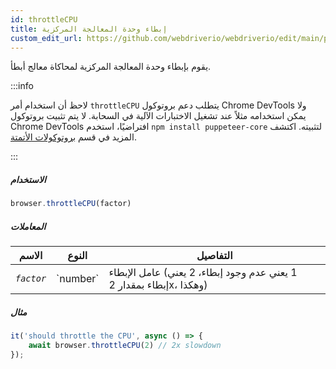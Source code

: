 ```yaml
---
id: throttleCPU
title: إبطاء وحدة المعالجة المركزية
custom_edit_url: https://github.com/webdriverio/webdriverio/edit/main/packages/webdriverio/src/commands/browser/throttleCPU.ts
---
```


يقوم بإبطاء وحدة المعالجة المركزية لمحاكاة معالج أبطأ.

:::info

لاحظ أن استخدام أمر `throttleCPU` يتطلب دعم بروتوكول Chrome DevTools ولا يمكن استخدامه مثلاً
عند تشغيل الاختبارات الآلية في السحابة. لا يتم تثبيت بروتوكول Chrome DevTools افتراضيًا،
استخدم `npm install puppeteer-core` لتثبيته.
اكتشف المزيد في قسم [بروتوكولات الأتمتة](/docs/automationProtocols).

:::

##### الاستخدام

```js
browser.throttleCPU(factor)
```

##### المعاملات

<table>
  <thead>
    <tr>
      <th>الاسم</th><th>النوع</th><th>التفاصيل</th>
    </tr>
  </thead>
  <tbody>
    <tr>
      <td><code><var>factor</var></code></td>
      <td>`number`</td>
      <td>عامل الإبطاء (1 يعني عدم وجود إبطاء، 2 يعني إبطاء بمقدار 2x، وهكذا)</td>
    </tr>
  </tbody>
</table>

##### مثال

```js title="throttleCPU.js"
it('should throttle the CPU', async () => {
    await browser.throttleCPU(2) // 2x slowdown
});
```